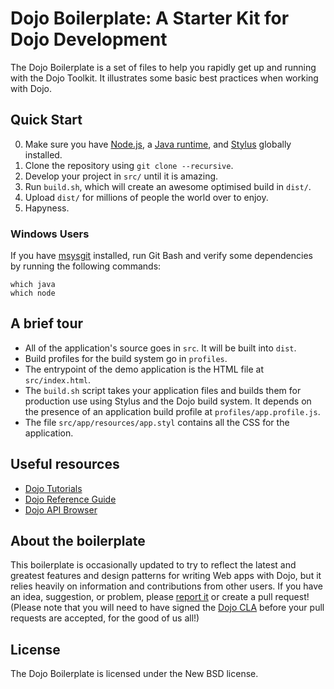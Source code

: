 Dojo Boilerplate: A Starter Kit for Dojo Development
====================================================

The Dojo Boilerplate is a set of files to help you rapidly get up and running
with the Dojo Toolkit. It illustrates some basic best practices when working
with Dojo.

Quick Start
-----------

0. Make sure you have [Node.js](http://nodejs.org), a
   [Java runtime](http://www.oracle.com/technetwork/java/index.html), and
   [Stylus](https://learnboost.github.io/stylus/) globally installed.
1. Clone the repository using `git clone --recursive`.
2. Develop your project in `src/` until it is amazing.
3. Run `build.sh`, which will create an awesome optimised build in `dist/`.
4. Upload `dist/` for millions of people the world over to enjoy.
5. Hapyness.

### Windows Users

If you have [msysgit](http://git-scm.com) installed, run Git Bash and verify
some dependencies by running the following commands:

    which java
    which node

A brief tour
------------

* All of the application's source goes in `src`. It will be built into
  `dist`.
* Build profiles for the build system go in `profiles`.
* The entrypoint of the demo application is the HTML file at
  `src/index.html`.
* The `build.sh` script takes your application files and builds them for
  production use using Stylus and the Dojo build system. It depends on the
  presence of an application build profile at `profiles/app.profile.js`.
* The file `src/app/resources/app.styl` contains all the CSS for the
  application.

Useful resources
----------------

* [Dojo Tutorials](http://dojotoolkit.org/documentation/)
* [Dojo Reference Guide](http://dojotoolkit.org/reference-guide/)
* [Dojo API Browser](http://dojotoolkit.org/api/)

About the boilerplate
---------------------

This boilerplate is occasionally updated to try to reflect the latest and
greatest features and design patterns for writing Web apps with Dojo, but
it relies heavily on information and contributions from other users. If
you have an idea, suggestion, or problem, please [report
it](https://github.com/csnover/dojo-boilerplate/issues) or create a pull
request! (Please note that you will need to have signed the [Dojo
CLA](http://dojofoundation.org/about/cla) before your pull requests are
accepted, for the good of us all!)

License
-------

The Dojo Boilerplate is licensed under the New BSD license.
